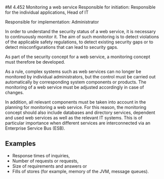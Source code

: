 #M 4.452 Monitoring a web service
Responsible for initiation: Responsible for the individual applications, Head of IT

Responsible for implementation: Administrator

In order to understand the security status of a web service, it is necessary to continuously monitor it. The aim of such monitoring is to detect violations of the applicable safety regulations, to detect existing security gaps or to detect misconfigurations that can lead to security gaps.

As part of the security concept for a web service, a monitoring concept must therefore be developed.

As a rule, complex systems such as web services can no longer be monitored by individual administrators, but the control must be carried out automatically by corresponding system components or products. The monitoring of a web service must be adjusted accordingly in case of changes.

In addition, all relevant components must be taken into account in the planning for monitoring a web service. For this reason, the monitoring concept should also include databases and directory services, dependent and used web services as well as the relevant IT systems. This is of particular importance when different services are interconnected via an Enterprise Service Bus (ESB).



## Examples 
* Response times of inquiries,
* Number of requests or requests,
* Size of requirements and answers or
* Fills of stores (for example, memory of the JVM, message queues).




